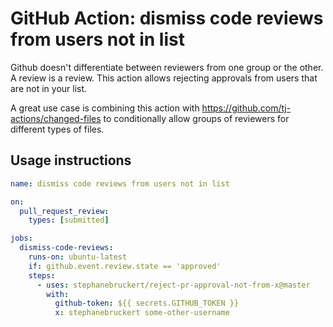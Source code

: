 # GitHub Action: dismiss code reviews from users not in list

Github doesn't differentiate between reviewers from one group or the other. A review is a review. This action
allows rejecting approvals from users that are not in your list.

A great use case is combining this action with https://github.com/tj-actions/changed-files to conditionally
allow groups of reviewers for different types of files.

## Usage instructions

```yaml
name: dismiss code reviews from users not in list

on:
  pull_request_review:
    types: [submitted]

jobs:
  dismiss-code-reviews:
    runs-on: ubuntu-latest
    if: github.event.review.state == 'approved'
    steps:
      - uses: stephanebruckert/reject-pr-approval-not-from-x@master
        with:
          github-token: ${{ secrets.GITHUB_TOKEN }}
          x: stephanebruckert some-other-username
```

